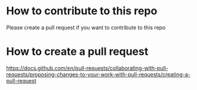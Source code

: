 # How to contribute to this repo

Please create a pull request if you want to contribute to this repo

# How to create a pull request
https://docs.github.com/en/pull-requests/collaborating-with-pull-requests/proposing-changes-to-your-work-with-pull-requests/creating-a-pull-request
